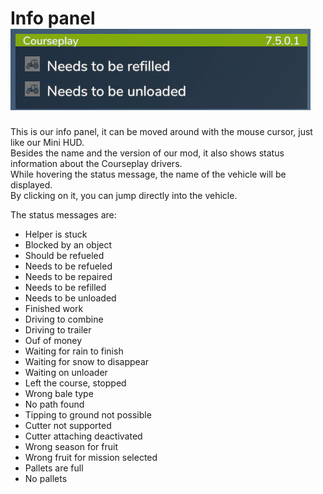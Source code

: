 # Info panel![Image](../assets/images/infopanel_0_0_480_130.png)

  
This is our info panel, it can be moved around with the mouse cursor, just like our Mini HUD.  
Besides the name and the version of our mod, it also shows status information about the Courseplay drivers.  
While hovering the status message, the name of the vehicle will be displayed.  
By clicking on it, you can jump directly into the vehicle.  


  
The status messages are:  
  
- Helper is stuck  
- Blocked by an object  
- Should be refueled  
- Needs to be refueled  
- Needs to be repaired  
- Needs to be refilled  
- Needs to be unloaded  
- Finished work  
- Driving to combine  
- Driving to trailer  
- Ouf of money  
- Waiting for rain to finish  
- Waiting for snow to disappear  
- Waiting on unloader  
- Left the course, stopped  
- Wrong bale type  
- No path found  
- Tipping to ground not possible  
- Cutter not supported  
- Cutter attaching deactivated  
- Wrong season for fruit  
- Wrong fruit for mission selected  
- Pallets are full  
- No pallets  


